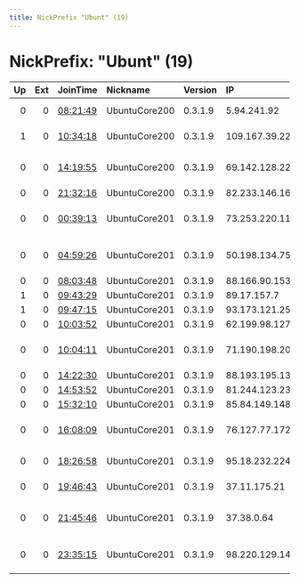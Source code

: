```yaml
---
title: NickPrefix "Ubunt" (19)
---
```


# NickPrefix: "Ubunt" (19)

|   Up |   Ext | JoinTime                                                                                   | Nickname      | Version   | IP             | AS                                      | CC   |   ORp |   Dirp | OS    | Contact   |   eFamMembers |
|-----:|------:|:-------------------------------------------------------------------------------------------|:--------------|:----------|:---------------|:----------------------------------------|:-----|------:|-------:|:------|:----------|--------------:|
|    0 |     0 | [08:21:49](https://atlas.torproject.org/#details/6349716EB2252E9A4E8D4847187238DE550DB05B) | UbuntuCore200 | 0.3.1.9   | 5.94.241.92    | Vodafone Italia S.p.A.                  | it   | 45753 |      0 | Linux | None      |             1 |
|    1 |     0 | [10:34:18](https://atlas.torproject.org/#details/9F8EF2F5E0AFF458CC2A141CA9AECDD4F55F0D8B) | UbuntuCore200 | 0.3.1.9   | 109.167.39.225 | Fernando Perez Morales                  | es   | 39537 |      0 | Linux | None      |             1 |
|    0 |     0 | [14:19:55](https://atlas.torproject.org/#details/F58AE8CCAD241C7F61B183F00CE7C90F8D5AF8DF) | UbuntuCore200 | 0.3.1.9   | 69.142.128.222 | Comcast Cable Communications, LLC       | us   | 34192 |      0 | Linux | None      |             1 |
|    0 |     0 | [21:32:16](https://atlas.torproject.org/#details/CBF25B986E1FB3DAC3402D88BCD1EEEAB63AAE7D) | UbuntuCore200 | 0.3.1.9   | 82.233.146.166 | Free SAS                                | fr   | 43268 |      0 | Linux | None      |             1 |
|    0 |     0 | [00:39:13](https://atlas.torproject.org/#details/B085E4F4B451821FB7CE3B8E1C8BF76E167A302A) | UbuntuCore201 | 0.3.1.9   | 73.253.220.113 | Comcast Cable Communications, LLC       | us   | 38569 |      0 | Linux | None      |             1 |
|    0 |     0 | [04:59:26](https://atlas.torproject.org/#details/63A67000D101BBBF3432FB441D20AE8A92ED638E) | UbuntuCore201 | 0.3.1.9   | 50.198.134.75  | Comcast Cable Communications, LLC       | us   | 38299 |      0 | Linux | None      |             1 |
|    0 |     0 | [08:03:48](https://atlas.torproject.org/#details/75640D63859ECDA8D4E9528E48D0145B9D44CFB8) | UbuntuCore201 | 0.3.1.9   | 88.166.90.153  | Free SAS                                | fr   | 39899 |      0 | Linux | None      |             1 |
|    1 |     0 | [09:43:29](https://atlas.torproject.org/#details/E05F37A3B0D29153B2026EC475971F254CF3933E) | UbuntuCore201 | 0.3.1.9   | 89.17.157.7    | Hringdu ehf                             | is   | 33311 |      0 | Linux | None      |             1 |
|    1 |     0 | [09:47:15](https://atlas.torproject.org/#details/872A6C08C4A4B05961FD6411CE6BF7E4A96FB58C) | UbuntuCore201 | 0.3.1.9   | 93.173.121.250 | 013 NetVision Ltd                       | il   | 43087 |      0 | Linux | None      |             1 |
|    0 |     0 | [10:03:52](https://atlas.torproject.org/#details/3BC864FB6DCA8D5C87AF9F244D25A4E4DA75267B) | UbuntuCore201 | 0.3.1.9   | 62.199.98.127  | Telia Company AB                        | dk   | 43219 |      0 | Linux | None      |             1 |
|    0 |     0 | [10:04:11](https://atlas.torproject.org/#details/42536C0226879CF5CEABD1548CC49EC14B6DE1EA) | UbuntuCore201 | 0.3.1.9   | 71.190.198.204 | MCI Communications Services, Inc. d/b/a | us   | 35173 |      0 | Linux | None      |             1 |
|    0 |     0 | [14:22:30](https://atlas.torproject.org/#details/E0CC24826C7EDD8F409F7B1C5A110FC6C61DF8D4) | UbuntuCore201 | 0.3.1.9   | 88.193.195.130 | Telia Finland Oyj                       | fi   | 40459 |      0 | Linux | None      |             1 |
|    0 |     0 | [14:53:52](https://atlas.torproject.org/#details/45DECB483B67A59AAFCA70BFEAC048453AF91839) | UbuntuCore201 | 0.3.1.9   | 81.244.123.239 | Proximus NV                             | be   | 46097 |      0 | Linux | None      |             1 |
|    0 |     0 | [15:32:10](https://atlas.torproject.org/#details/7FE33125D8B99FC934626F1CD85E56746A398066) | UbuntuCore201 | 0.3.1.9   | 85.84.149.148  | Euskaltel S.A.                          | es   | 43985 |      0 | Linux | None      |             1 |
|    0 |     0 | [16:08:09](https://atlas.torproject.org/#details/64DCE4F7AE76D3E73B23A078E38FF68EC1C28A3F) | UbuntuCore201 | 0.3.1.9   | 76.127.77.172  | Comcast Cable Communications, LLC       | us   | 41365 |      0 | Linux | None      |             1 |
|    0 |     0 | [18:26:58](https://atlas.torproject.org/#details/D34044961B6E0220341CBF514EE2042910BA7034) | UbuntuCore201 | 0.3.1.9   | 95.18.232.224  | Orange Espagne S.A.U.                   | es   | 41331 |      0 | Linux | None      |             1 |
|    0 |     0 | [19:46:43](https://atlas.torproject.org/#details/7BD7C10D317245CBC449CCFCAD9D9DA1B0094FF6) | UbuntuCore201 | 0.3.1.9   | 37.11.175.21   | Orange Espagne S.A.U.                   | es   | 36029 |      0 | Linux | None      |             1 |
|    0 |     0 | [21:45:46](https://atlas.torproject.org/#details/C93035BCB0E7292D6602D5A63ABF3B0AC3ABEF7C) | UbuntuCore201 | 0.3.1.9   | 37.38.0.64     | Mobile Telecommunications Company       | kw   | 45573 |      0 | Linux | None      |             1 |
|    0 |     0 | [23:35:15](https://atlas.torproject.org/#details/64F731CB571D9F4801A987F7CF6947BECD7E75E9) | UbuntuCore201 | 0.3.1.9   | 98.220.129.143 | Comcast Cable Communications, LLC       | us   | 38339 |      0 | Linux | None      |             1 |
